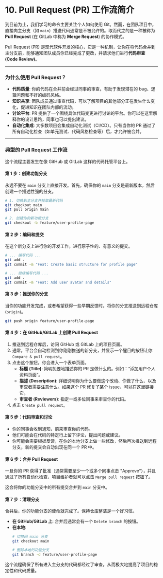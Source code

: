# 10. Pull Request (PR) 工作流简介

到目前为止，我们学习的命令主要关注个人如何使用 Git。然而，在团队项目中，直接向主分支（如 `main`）推送代码通常是不被允许的。取而代之的是一种被称为 **Pull Request** (在 GitLab 中称为 **Merge Request**) 的协作模式。

Pull Request (PR) 是现代软件开发的核心，它是一种机制，让你在将代码合并到主分支前，能够通知团队成员你已经完成了更改，并请求他们进行**代码审查 (Code Review)**。

---

### 为什么使用 Pull Request？

*   **代码质量**: 你的代码在合并前会经过同事的审查，有助于发现潜在的 bug、逻辑问题和不好的编码风格。
*   **知识共享**: 团队成员通过审查代码，可以了解项目的其他部分正在发生什么变化，促进知识在团队内部的流动。
*   **讨论平台**: PR 提供了一个围绕具体代码变更进行讨论的平台。你可以在这里解释你的设计思路，同事也可以提出建议。
*   **自动化集成**: 大多数项目会集成自动化测试（CI/CD）。只有当你的 PR 通过了所有自动化检查（如单元测试、代码风格检查等）后，才允许被合并。

---

### 典型的 Pull Request 工作流

这个流程主要发生在像 GitHub 或 GitLab 这样的代码托管平台上。

#### 第 1 步：创建功能分支

永远不要在 `main` 分支上直接开发。首先，确保你的 `main` 分支是最新版本，然后创建一个描述性强的分支。

```bash
# 1. 切换到主分支并拉取最新代码
git checkout main
git pull origin main

# 2. 创建你的新功能分支
git checkout -b feature/user-profile-page
```

#### 第 2 步：编码和提交

在这个新分支上进行你的开发工作。进行原子性的、有意义的提交。

```bash
# ... 编写代码 ...
git add .
git commit -m "Feat: Create basic structure for profile page"

# ... 继续编写代码 ...
git add .
git commit -m "Feat: Add user avatar and details"
```

#### 第 3 步：推送你的分支

当你的功能开发完成，或者希望获得一些早期反馈时，将你的分支推送到远程仓库 (`origin`)。

```bash
git push origin feature/user-profile-page
```

#### 第 4 步：在 GitHub/GitLab 上创建 Pull Request

1.  推送到远程仓库后，访问 GitHub 或 GitLab 上的项目页面。
2.  通常，平台会自动检测到你刚刚推送的新分支，并显示一个醒目的按钮让你 `Compare & pull request`。
3.  点击这个按钮，你会进入一个表单页面。
    *   **标题 (Title)**: 简明扼要地描述你的 PR 是做什么的。例如：“添加用户个人资料页面”。
    *   **描述 (Description)**: 详细说明你为什么要做这个改动、你做了什么、以及审查者需要注意什么。如果这个 PR 修复了某个 issue，可以在这里链接它。
    *   **审查者 (Reviewers)**: 指定一或多位同事来审查你的代码。
4.  点击 `Create pull request`。

#### 第 5 步：代码审查和讨论

*   你的同事会收到通知，前来审查你的代码。
*   他们可能会在代码的特定行上留下评论，提出问题或建议。
*   你可能会需要根据反馈，在你的本地分支上做一些修改，然后再次推送到远程分支。新的提交会自动出现在同一个 PR 中。

#### 第 6 步：合并 Pull Request

一旦你的 PR 获得了批准（通常需要至少一个或多个同事点击 "Approve"），并且通过了所有自动化检查，项目维护者就可以点击 `Merge pull request` 按钮了。

这会将你的功能分支中的所有提交合并到 `main` 分支中。

#### 第 7 步：清理分支

合并后，你的功能分支的使命就完成了。保持仓库整洁是一个好习惯。

*   **在 GitHub/GitLab 上**: 合并后通常会有一个 `Delete branch` 的按钮。
*   **在本地**:
    ```bash
    # 切换回 main 分支
    git checkout main

    # 删除本地的功能分支
    git branch -d feature/user-profile-page
    ```

这个流程确保了所有进入主分支的代码都经过了审查，从而极大地提高了项目的稳定性和代码质量。
